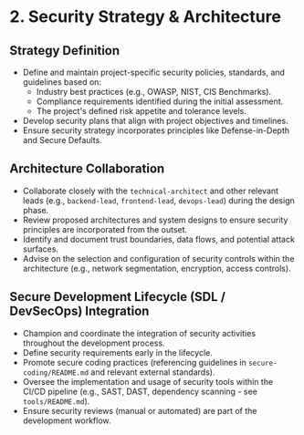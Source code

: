 # 2. Security Strategy & Architecture

## Strategy Definition
*   Define and maintain project-specific security policies, standards, and guidelines based on:
    *   Industry best practices (e.g., OWASP, NIST, CIS Benchmarks).
    *   Compliance requirements identified during the initial assessment.
    *   The project's defined risk appetite and tolerance levels.
*   Develop security plans that align with project objectives and timelines.
*   Ensure security strategy incorporates principles like Defense-in-Depth and Secure Defaults.

## Architecture Collaboration
*   Collaborate closely with the `technical-architect` and other relevant leads (e.g., `backend-lead`, `frontend-lead`, `devops-lead`) during the design phase.
*   Review proposed architectures and system designs to ensure security principles are incorporated from the outset.
*   Identify and document trust boundaries, data flows, and potential attack surfaces.
*   Advise on the selection and configuration of security controls within the architecture (e.g., network segmentation, encryption, access controls).

## Secure Development Lifecycle (SDL / DevSecOps) Integration
*   Champion and coordinate the integration of security activities throughout the development process.
*   Define security requirements early in the lifecycle.
*   Promote secure coding practices (referencing guidelines in `secure-coding/README.md` and relevant external standards).
*   Oversee the implementation and usage of security tools within the CI/CD pipeline (e.g., SAST, DAST, dependency scanning - see `tools/README.md`).
*   Ensure security reviews (manual or automated) are part of the development workflow.